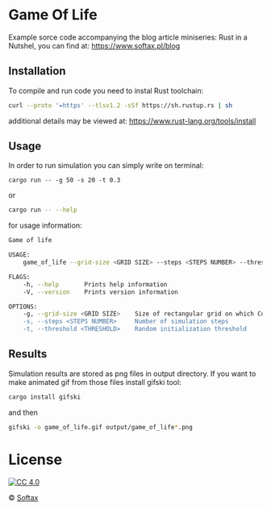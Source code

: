 # Game Of Life

Example sorce code accompanying the blog article miniseries: Rust in a Nutshel, you can find at: https://www.softax.pl/blog

## Installation

To compile and run code you need to instal Rust toolchain:
```bash
curl --proto '=https' --tlsv1.2 -sSf https://sh.rustup.rs | sh
```
additional details may be viewed at: <https://www.rust-lang.org/tools/install>

## Usage

In order to run simulation you can simply write on terminal:
```
cargo run -- -g 50 -s 20 -t 0.3
```
or 
```bash
cargo run -- --help
```
for usage information:

```bash
Game of life 

USAGE:
    game_of_life --grid-size <GRID SIZE> --steps <STEPS NUMBER> --threshold <THRESHOLD>

FLAGS:
    -h, --help       Prints help information
    -V, --version    Prints version information

OPTIONS:
    -g, --grid-size <GRID SIZE>    Size of rectangular grid on which Conway's game of life unfolds
    -s, --steps <STEPS NUMBER>     Number of simulation steps
    -t, --threshold <THRESHOLD>    Random initialization threshold
```

## Results
Simulation results are stored as png files in output directory. If you want to make animated gif from those files install gifski tool:

```bash
cargo install gifski
```
and then 

```bash
gifski -o game_of_life.gif output/game_of_life*.png
```

# License

[![CC 4.0][cc-image]][cc-url]

&copy; [Softax](http://softax.pl)

[cc-url]: http://creativecommons.org/licenses/by/4.0/
[cc-image]: https://img.shields.io/badge/License-CC%20BY%204.0-lightgrey.svg?style=flat-square
